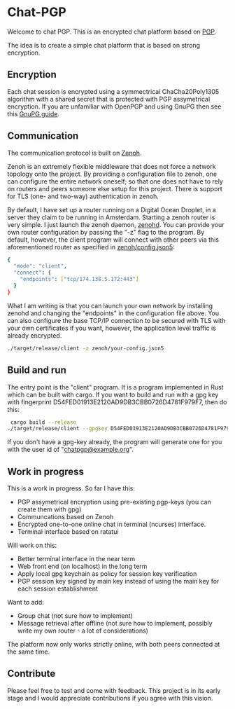 # Chat-PGP

Welcome to chat PGP. This is an encrypted chat platform based on [PGP](https://en.wikipedia.org/wiki/Pretty_Good_Privacy).

The idea is to create a simple chat platform that is based on strong encryption. 

## Encryption

Each chat session is encrypted using a symmectrical ChaCha20Poly1305 algorithm
with a shared secret that is protected with PGP assymetrical
encryption. If you are unfamiliar with OpenPGP and using GnuPG then see this [GnuPG guide](https://www.gnupg.org/gph/en/manual/c14.html). 

## Communication

The communication protocol is built on [Zenoh](https://github.com/eclipse-zenoh/zenoh).

Zenoh is an extremely flexible middleware that does not force a network topology onto
the project. By providing a configuration file to zenoh, one can configure the entire network oneself; 
so that one does not have to rely on routers and peers someone else setup for
this project. There is support for TLS (one- and two-way) authentication in zenoh.

By default, I have set up a router running on a Digital Ocean Droplet, in a server they claim to be running in Amsterdam.
Starting a zenoh router is very simple. I just launch the zenoh daemon, [zenohd](https://zenoh.io/docs/getting-started/installation/).
You can provide your own router configuration by passing the "-z" flag to the program.
By default, however, the client program will connect with other peers via this aforementioned router as specified in [zenoh/config.json5](https://github.com/Ricardicus/chat-pgp/blob/master/zenoh/config.json5): 
```bash
{
  "mode": "client",
  "connect": {
    "endpoints": ["tcp/174.138.5.172:443"]
  }
}
```

What I am writing is that you can launch your own network by installing zenohd and changing the "endpoints" in the configuration file above.
You can also configure the base TCP/IP connection to be secured with TLS with your own certificates if you want, however, the application level traffic is already encrypted.

```bash
./target/release/client -z zenoh/your-config.json5
```


## Build and run

The entry point is the "client" program. It is a program implemented in Rust which can be built with cargo.
If you want to build and run with a gpg key with fingerprint D54FED01913E2120AD9DB3CBB0726D4781F979F7, then do this:

```bash
 cargo build --release
./target/release/client --gpgkey D54FED01913E2120AD9DB3CBB0726D4781F979F7
```

If you don't have a gpg-key already, the program will generate one for you with the user id of "chatpgp@example.org". 


## Work in progress

This is a work in progress. So far I have this:

- PGP assymetrical encryption using pre-existing pgp-keys (you can create them with gpg)
- Communcations based on Zenoh
- Encrypted one-to-one online chat in terminal (ncurses) interface.
- Terminal interface based on ratatui

Will work on this:

- Better terminal interface in the near term
- Web front end (on localhost) in the long term
- Apply local gpg keychain as policy for session key verification
- PGP session key signed by main key instead of using the main key for each session establishment

Want to add:
- Group chat (not sure how to implement)
- Message retrieval after offline (not sure how to implement, possibly write my own router - a lot of considerations)

The platform now only works strictly online, with both peers connected at the same time.

## Contribute

Please feel free to test and come with feedback. This project is in its early stage
and I would appreciate contributions if you agree with this vision.


